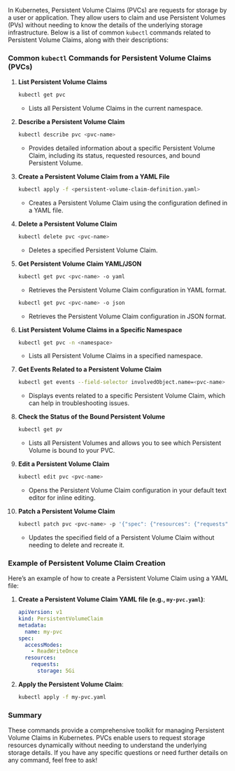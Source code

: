 In Kubernetes, Persistent Volume Claims (PVCs) are requests for storage by a user or application. They allow users to claim and use Persistent Volumes (PVs) without needing to know the details of the underlying storage infrastructure. Below is a list of common `kubectl` commands related to Persistent Volume Claims, along with their descriptions:

### Common `kubectl` Commands for Persistent Volume Claims (PVCs)

1. **List Persistent Volume Claims**
   ```bash
   kubectl get pvc
   ```
   - Lists all Persistent Volume Claims in the current namespace.

2. **Describe a Persistent Volume Claim**
   ```bash
   kubectl describe pvc <pvc-name>
   ```
   - Provides detailed information about a specific Persistent Volume Claim, including its status, requested resources, and bound Persistent Volume.

3. **Create a Persistent Volume Claim from a YAML File**
   ```bash
   kubectl apply -f <persistent-volume-claim-definition.yaml>
   ```
   - Creates a Persistent Volume Claim using the configuration defined in a YAML file.

4. **Delete a Persistent Volume Claim**
   ```bash
   kubectl delete pvc <pvc-name>
   ```
   - Deletes a specified Persistent Volume Claim.

5. **Get Persistent Volume Claim YAML/JSON**
   ```bash
   kubectl get pvc <pvc-name> -o yaml
   ```
   - Retrieves the Persistent Volume Claim configuration in YAML format.

   ```bash
   kubectl get pvc <pvc-name> -o json
   ```
   - Retrieves the Persistent Volume Claim configuration in JSON format.

6. **List Persistent Volume Claims in a Specific Namespace**
   ```bash
   kubectl get pvc -n <namespace>
   ```
   - Lists all Persistent Volume Claims in a specified namespace.

7. **Get Events Related to a Persistent Volume Claim**
   ```bash
   kubectl get events --field-selector involvedObject.name=<pvc-name>
   ```
   - Displays events related to a specific Persistent Volume Claim, which can help in troubleshooting issues.

8. **Check the Status of the Bound Persistent Volume**
   ```bash
   kubectl get pv
   ```
   - Lists all Persistent Volumes and allows you to see which Persistent Volume is bound to your PVC.

9. **Edit a Persistent Volume Claim**
   ```bash
   kubectl edit pvc <pvc-name>
   ```
   - Opens the Persistent Volume Claim configuration in your default text editor for inline editing.

10. **Patch a Persistent Volume Claim**
    ```bash
    kubectl patch pvc <pvc-name> -p '{"spec": {"resources": {"requests": {"storage": "new-size"}}}}'
    ```
    - Updates the specified field of a Persistent Volume Claim without needing to delete and recreate it.

### Example of Persistent Volume Claim Creation

Here’s an example of how to create a Persistent Volume Claim using a YAML file:

1. **Create a Persistent Volume Claim YAML file (e.g., `my-pvc.yaml`)**:
   ```yaml
   apiVersion: v1
   kind: PersistentVolumeClaim
   metadata:
     name: my-pvc
   spec:
     accessModes:
       - ReadWriteOnce
     resources:
       requests:
         storage: 5Gi
   ```

2. **Apply the Persistent Volume Claim**:
   ```bash
   kubectl apply -f my-pvc.yaml
   ```

### Summary

These commands provide a comprehensive toolkit for managing Persistent Volume Claims in Kubernetes. PVCs enable users to request storage resources dynamically without needing to understand the underlying storage details. If you have any specific questions or need further details on any command, feel free to ask!